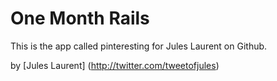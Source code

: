 # One Month Rails

This is the app called pinteresting for Jules Laurent on Github.

by [Jules Laurent] (http://twitter.com/tweetofjules)